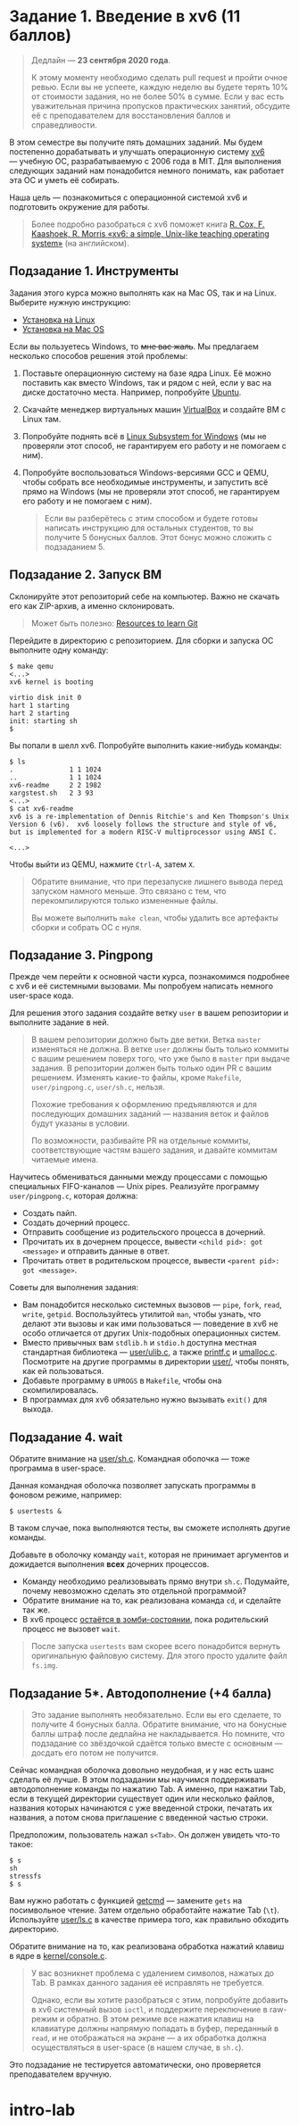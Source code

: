 # Задание 1. Введение в xv6 (11 баллов)

> Дедлайн — **23 сентября 2020 года**.
> 
> К этому моменту необходимо сделать pull request и пройти очное ревью. Если вы не успеете, каждую неделю вы будете терять 10% от стоимости задания, но не более 50% в сумме. Если у вас есть уважительная причина пропусков практических занятий, обсудите её с преподавателем для восстановления баллов и справедливости.

В этом семестре вы получите пять домашних заданий. Мы будем постепенно дорабатывать и улучшать операционную систему [xv6](https://github.com/mit-pdos/xv6-riscv) — учебную ОС, разрабатываемую с 2006 года в MIT. Для выполнения следующих заданий нам понадобится немного понимать, как работает эта ОС и уметь её собирать.

Наша цель — познакомиться с операционной системой xv6 и подготовить окружение для работы.

> Более подробно разобраться с xv6 поможет книга [R. Cox, F. Kaashoek, R. Morris «xv6: a simple, Unix-like teaching operating system»](https://pdos.csail.mit.edu/6.828/2019/xv6/book-riscv-rev0.pdf) (на английском).

## Подзадание 1. Инструменты

Задания этого курса можно выполнять как на Mac OS, так и на Linux. Выберите нужную инструкцию:

* [Установка на Linux](tools-linux.md)
* [Установка на Mac OS](tools-macos.md)

Если вы пользуетесь Windows, то ~~мне вас жаль~~. Мы предлагаем несколько способов решения этой проблемы:

1. Поставьте операционную систему на базе ядра Linux. Её можно поставить как вместо Windows, так и рядом с ней, если у вас на диске достаточно места. Например, попробуйте [Ubuntu](https://www.ubuntu.com/).

2. Скачайте менеджер виртуальных машин [VirtualBox](https://www.virtualbox.org) и создайте ВМ с Linux там.

3. Попробуйте поднять всё в [Linux Subsystem for Windows](https://docs.microsoft.com/ru-ru/windows/wsl/) (мы не проверяли этот способ, не гарантируем его работу и не помогаем с ним).

4. Попробуйте воспользоваться Windows-версиями GCC и QEMU, чтобы собрать все необходимые инструменты, и запустить всё прямо на Windows (мы не проверяли этот способ, не гарантируем его работу и не помогаем с ним).
   
   > Если вы разберётесь с этим способом и будете готовы написать инструкцию для остальных студентов, то вы получите 5 бонусных баллов. Этот бонус можно сложить с подзаданием 5.

## Подзадание 2. Запуск ВМ

Склонируйте этот репозиторий себе на компьютер. Важно не скачать его как ZIP-архив, а именно склонировать.

> Может быть полезно: [Resources to learn Git](https://try.github.io/)

Перейдите в директорию с репозиторием. Для сборки и запуска ОС выполните одну команду:

```
$ make qemu
<...>
xv6 kernel is booting

virtio disk init 0
hart 1 starting
hart 2 starting
init: starting sh
$
```

Вы попали в шелл xv6. Попробуйте выполнить какие-нибудь команды:

```
$ ls
.              1 1 1024
..             1 1 1024
xv6-readme     2 2 1982
xargstest.sh   2 3 93
<...>
$ cat xv6-readme
xv6 is a re-implementation of Dennis Ritchie's and Ken Thompson's Unix
Version 6 (v6).  xv6 loosely follows the structure and style of v6,
but is implemented for a modern RISC-V multiprocessor using ANSI C.

<...>
```

Чтобы выйти из QEMU, нажмите `Ctrl-A`, затем `X`.

> Обратите внимание, что при перезапуске лишнего вывода перед запуском намного меньше. Это связано с тем, что перекомпилируются только измененные файлы.
>
> Вы можете выполнить `make clean`, чтобы удалить все артефакты сборки и собрать ОС с нуля.

## Подзадание 3. Pingpong

Прежде чем перейти к основной части курса, познакомимся подробнее с xv6 и её системными вызовами. Мы попробуем написать немного user-space кода.

Для решения этого задания создайте ветку `user` в вашем репозитории и выполните задание в ней.

> В вашем репозитории должно быть две ветки. Ветка `master` изменяться не должна. В ветке `user` должны быть только коммиты с вашим решением поверх того, что уже было в `master` при выдаче задания. В репозитории должен быть только один PR с вашим решением. Изменять какие-то файлы, кроме `Makefile`, `user/pingpong.c`, `user/sh.c`, нельзя.
>
> Похожие требования к оформлению предъявляются и для последующих домашних заданий — названия веток и файлов будут указаны в условии.
>
> По возможности, разбивайте PR на отдельные коммиты, соответствующие частям вашего задания, и давайте коммитам читаемые имена.

Научитесь обмениваться данными между процессами с помощью специальных FIFO-каналов — Unix pipes. Реализуйте программу `user/pingpong.c`, которая должна:

* Создать пайп.
* Создать дочерний процесс.
* Отправить сообщение из родительского процесса в дочерний.
* Прочитать их в дочернем процессе, вывести `<child pid>: got <message>` и отправить данные в ответ.
* Прочитать ответ в родительском процессе, вывести `<parent pid>: got <message>`.

Советы для выполнения задания:

* Вам понадобится несколько системных вызовов — `pipe`, `fork`, `read`, `write`, `getpid`. Воспользуйтесь утилитой `man`, чтобы узнать, что делают эти вызовы и как ими пользоваться — поведение в xv6 не особо отличается от других Unix-подобных операционных систем.
* Вместо привычных вам `stdlib.h` и `stdio.h` доступна местная стандартная библиотека — [user/ulib.c](user/ulib.c), а также [printf.c](user/printf.c) и [umalloc.c](user/umalloc.c). Посмотрите на другие программы в директории [user/](user/), чтобы понять, как ей пользоваться.
* Добавьте программу в `UPROGS` в `Makefile`, чтобы она скомпилировалась.
* В программах для xv6 обязательно нужно вызывать `exit()` для выхода.

## Подзадание 4. wait

Обратите внимание на [user/sh.c](user/sh.c). Командная оболочка — тоже программа в user-space. 

Данная командная оболочка позволяет запускать программы в фоновом режиме, например:

```
$ usertests &
```

В таком случае, пока выполняются тесты, вы сможете исполнять другие команды.

Добавьте в оболочку команду `wait`, которая не принимает аргументов и дожидается выполнения **всех** дочерних процессов.

* Команду необходимо реализовывать прямо внутри `sh.c`. Подумайте, почему невозможно сделать это отдельной программой?
* Обратите внимание на то, как реализована команда `cd`, и сделайте так же.
* В xv6 процесс [остаётся в зомби-состоянии](kernel/proc.c#L317), пока родительский процесс не вызовет `wait`.

> После запуска `usertests` вам скорее всего понадобится вернуть оригинальную файловую систему. Для этого просто удалите файл `fs.img`.

## Подзадание 5*. Автодополнение (+4 балла)

> Это задание выполнять необязательно. Если вы его сделаете, то получите 4 бонусных балла. Обратите внимание, что на бонусные баллы штраф после дедлайна не накладывается. Но помните, что подзадание со звёздочкой сдаётся только вместе с основным — досдать его потом не получится.

Сейчас командная оболочка довольно неудобная, и у нас есть шанс сделать её лучше. В этом подзадании мы научимся поддерживать автодополнение команды по нажатию Tab. А именно, при нажатии Tab, если в текущей директории существует один или несколько файлов, названия которых начинаются с уже введенной строки, печатать их названия, а потом снова приглашение с введенной частью строки.

Предположим, пользователь нажал `s<Tab>`. Он должен увидеть что-то такое:
```
$ s
sh
stressfs
$ s
```

Вам нужно работать с функцией [getcmd](user/getcmd.h#L134) — замените `gets` на посимвольное чтение. Затем отдельно обработайте нажатие Tab (`\t`). Используйте [user/ls.c](user/ls.c) в качестве примера того, как правильно обходить директорию.

Обратите внимание на то, как реализована обработка нажатий клавиш в ядре в [kernel/console.c](kernel/console.c#L142).

> У вас возникнет проблема с удалением символов, нажатых до Tab. В рамках данного задания её исправлять не требуется.
>
> Однако, если вы хотите разобраться с этим, попробуйте добавить в xv6 системный вызов `ioctl`, и поддержите переключение в raw-режим и обратно. В этом режиме все нажатия клавиш на клавиатуре должны напрямую попадать в буфер, переданный в `read`, и не отображаться на экране — а их обработка должна осуществляться в user-space (в нашем случае, в `sh.c`).

Это подзадание не тестируется автоматически, оно проверяется преподавателем вручную.
# intro-lab
